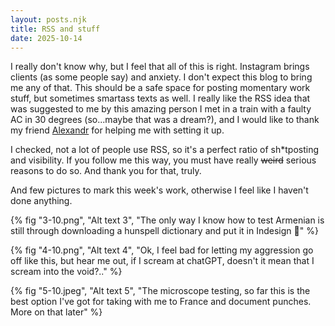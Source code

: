 ```yaml
---
layout: posts.njk
title: RSS and stuff
date: 2025-10-14
---
```

I really don't know why, but I feel that all of this is right. Instagram brings clients (as some people say) and anxiety. I don't expect this blog to bring me any of that. This should be a safe space for posting momentary work stuff, but sometimes smartass texts as well. I really like the RSS idea that was suggested to me by this amazing person I met in a train with a faulty AC in 30 degrees (so...maybe that was a dream?), and I would like to thank my friend [Alexandr](@yacodes@mastodon.social) for helping me with setting it up.

I checked, not a lot of people use RSS, so it's a perfect ratio of sh*tposting and visibility. If you follow me this way, you must have really ~~weird~~ serious reasons to do so. And thank you for that, truly. 

And few pictures to mark this week's work, otherwise I feel like I haven't done anything.

{% fig "3-10.png", "Alt text 3", "The only way I know how to test Armenian is still through downloading a hunspell dictionary and put it in Indesign 🫠" %}

{% fig "4-10.png", "Alt text 4", "Ok, I feel bad for letting my aggression go off like this, but hear me out, if I scream at chatGPT, doesn't it mean that I scream into the void?.." %}

{% fig "5-10.jpeg", "Alt text 5", "The microscope testing, so far this is the best option I've got for taking with me to France and document punches. More on that later" %}


